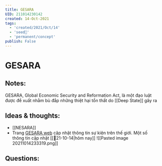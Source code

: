 ```yaml
---
title: GESARA
UID: 211014230142
created: 14-Oct-2021
tags:
  - 'created/2021/Oct/14'
  - 'seed🥜'
  - 'permanent/concept'
publish: False
---
```

# GESARA

## Notes:
GESARA, Global Economic Security and Reformation Act, là một đạo luật được đề xuất nhằm bù đắp những thiệt hại tổn thất do [[Deep State]] gây ra

## Ideas & thoughts:
- [[NESARA]]
- Trang [GESARA web](https://gesara.news/updates.html) cập nhật thông tin sự kiện trên thế giới. Một số thông tin cập nhật [[📝21-10-14|hôm nay]]
	![[Pasted image 20211014233319.png]]

## Questions:
